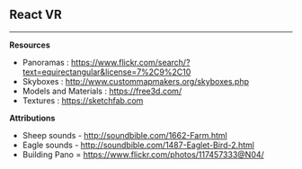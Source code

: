 ## React VR

------
**Resources** 
* Panoramas : https://www.flickr.com/search/?text=equirectangular&license=7%2C9%2C10
* Skyboxes : http://www.custommapmakers.org/skyboxes.php
* Models and Materials : https://free3d.com/
* Textures : https://sketchfab.com

**Attributions**

* Sheep sounds - http://soundbible.com/1662-Farm.html
* Eagle sounds - http://soundbible.com/1487-Eaglet-Bird-2.html
* Building Pano = https://www.flickr.com/photos/117457333@N04/
 